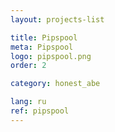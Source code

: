 ```yaml
---
layout: projects-list

title: Pipspool
meta: Pipspool
logo: pipspool.png
order: 2

category: honest_abe

lang: ru
ref: pipspool
---
```

